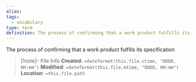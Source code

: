 ```yaml
---
alias: 
tags:
  - vocabulary
type: term
definition: The process of confirming that a work product fulfills its specification
---
```


The process of confirming that a work product fulfills its specification

> [!note]- File Info
> **Created**:  `=dateformat(this.file.ctime, "DDDD, HH:mm")`
> **Modified**: `=dateformat(this.file.mtime, "DDDD, HH:mm")` 
> **Location**: `=this.file.path`